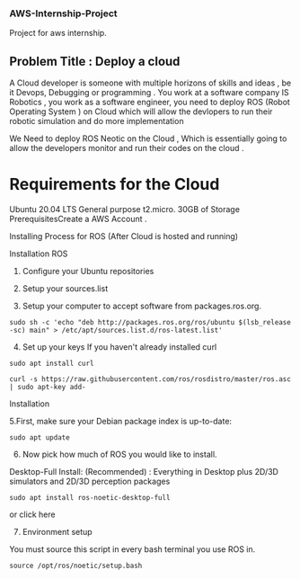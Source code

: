 ### AWS-Internship-Project

Project for aws internship.


## Problem Title : Deploy a cloud 
A Cloud developer is someone with multiple horizons of skills and ideas , be it Devops,
Debugging or programming . You work at a software company IS Robotics , you work as
a software engineer, you need to deploy ROS (Robot Operating System ) on Cloud
which will allow the devlopers to run their robotic simulation and do more
implementation

We Need to deploy ROS Neotic on the Cloud , Which is essentially going to allow the
developers monitor and run their codes on the cloud .

# Requirements for the Cloud

Ubuntu 20.04 LTS
General purpose t2.micro.
30GB of Storage
PrerequisitesCreate a AWS Account .


Installing Process for ROS (After Cloud is hosted and
running)

Installation ROS

1. Configure your Ubuntu repositories

2. Setup your sources.list

3. Setup your computer to accept software from packages.ros.org.
```
sudo sh -c 'echo "deb http://packages.ros.org/ros/ubuntu $(lsb_release -sc) main" > /etc/apt/sources.list.d/ros-latest.list'
```
4. Set up your keys
If you haven't already installed curl
```
sudo apt install curl 
```
```
curl -s https://raw.githubusercontent.com/ros/rosdistro/master/ros.asc | sudo apt-key add-
```

Installation

5.First, make sure your Debian package index is up-to-date:

```
sudo apt update
```

6. Now pick how much of ROS you would like to install.

Desktop-Full Install: (Recommended) : Everything in Desktop plus 2D/3D simulators and 2D/3D perception packages

```
sudo apt install ros-noetic-desktop-full
```
or click here

7. Environment setup

You must source this script in every bash terminal you use ROS in.

```
source /opt/ros/noetic/setup.bash
```
```

